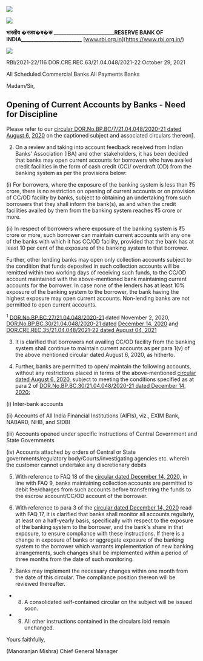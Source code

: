 ![](_page_0_Picture_0.jpeg)

![](_page_0_Picture_1.jpeg)

**भारतीय �रज़व�ब�क \_\_\_\_\_\_\_\_\_\_\_\_\_\_\_\_\_\_\_\_\_\_\_\_RESERVE BANK OF INDIA\_\_\_\_\_\_\_\_\_\_\_\_\_\_\_\_\_\_\_\_\_\_\_\_** [www.rbi.org.in](https://www.rbi.org.in/)

![](_page_0_Picture_3.jpeg)

RBI/2021-22/116 DOR.CRE.REC.63/21.04.048/2021-22 October 29, 2021

All Scheduled Commercial Banks All Payments Banks

Madam/Sir,

## **Opening of Current Accounts by Banks - Need for Discipline**

Please refer to our [circular DOR.No.BP.BC/7/21.04.048/2020-21 dated August 6,](https://www.rbi.org.in/Scripts/NotificationUser.aspx?Id=11945&Mode=0)  [2020](https://www.rbi.org.in/Scripts/NotificationUser.aspx?Id=11945&Mode=0) on the captioned subject and associated circulars thereon[1](#page-0-0).

2. On a review and taking into account feedback received from Indian Banks' Association (IBA) and other stakeholders, it has been decided that banks may open current accounts for borrowers who have availed credit facilities in the form of cash credit (CC)/ overdraft (OD) from the banking system as per the provisions below:

(i) For borrowers, where the exposure of the banking system is less than ₹5 crore, there is no restriction on opening of current accounts or on provision of CC/OD facility by banks, subject to obtaining an undertaking from such borrowers that they shall inform the bank(s), as and when the credit facilities availed by them from the banking system reaches ₹5 crore or more.

(ii) In respect of borrowers where exposure of the banking system is ₹5 crore or more, such borrower can maintain current accounts with any one of the banks with which it has CC/OD facility, provided that the bank has at least 10 per cent of the exposure of the banking system to that borrower.

Further, other lending banks may open only collection accounts subject to the condition that funds deposited in such collection accounts will be remitted within two working days of receiving such funds, to the CC/OD account maintained with the above-mentioned bank maintaining current accounts for the borrower. In case none of the lenders has at least 10% exposure of the banking system to the borrower, the bank having the highest exposure may open current accounts. Non-lending banks are not permitted to open current accounts.

<span id="page-0-0"></span> <sup>1</sup> [DOR.No.BP.BC.27/21.04.048/2020-21](https://www.rbi.org.in/Scripts/NotificationUser.aspx?Id=11990&Mode=0) dated November 2, 2020, [DOR.No.BP.BC.30/21.04.048/2020-21 dated](https://www.rbi.org.in/Scripts/NotificationUser.aspx?Id=12007&Mode=0)  [December 14, 2020](https://www.rbi.org.in/Scripts/NotificationUser.aspx?Id=12007&Mode=0) an[d DOR.CRE.REC.35/21.04.048/2021-22 dated August 04, 2021](https://www.rbi.org.in/Scripts/NotificationUser.aspx?Id=12137&Mode=0)

3. It is clarified that borrowers not availing CC/OD facility from the banking system shall continue to maintain current accounts as per para 1(v) of the above mentioned circular dated August 6, 2020, as hitherto.

4. Further, banks are permitted to open/ maintain the following accounts, without any restrictions placed in terms of the above-mentioned [circular dated August 6, 2020,](https://www.rbi.org.in/Scripts/NotificationUser.aspx?Id=11945&Mode=0) subject to meeting the conditions specified as at para 2 of [DOR.No.BP.BC.30/21.04.048/2020-21 dated December 14, 2020:](https://www.rbi.org.in/Scripts/NotificationUser.aspx?Id=12007&Mode=0)

(i) Inter-bank accounts

(ii) Accounts of All India Financial Institutions (AIFIs), viz., EXIM Bank, NABARD, NHB, and SIDBI

(iii) Accounts opened under specific instructions of Central Government and State Governments

(iv) Accounts attached by orders of Central or State governments/regulatory body/Courts/investigating agencies etc. wherein the customer cannot undertake any discretionary debits

5. With reference to FAQ 18 of the [circular dated December 14, 2020,](https://www.rbi.org.in/Scripts/NotificationUser.aspx?Id=12007&Mode=0) in line with FAQ 9, banks maintaining collection accounts are permitted to debit fee/charges from such accounts before transferring the funds to the escrow account/CC/OD account of the borrower.

6. With reference to para 3 of the [circular dated December 14, 2020](https://www.rbi.org.in/Scripts/NotificationUser.aspx?Id=12007&Mode=0) read with FAQ 17, it is clarified that banks shall monitor all accounts regularly, at least on a half-yearly basis, specifically with respect to the exposure of the banking system to the borrower, and the bank's share in that exposure, to ensure compliance with these instructions. If there is a change in exposure of banks or aggregate exposure of the banking system to the borrower which warrants implementation of new banking arrangements, such changes shall be implemented within a period of three months from the date of such monitoring.

7. Banks may implement the necessary changes within one month from the date of this circular. The compliance position thereon will be reviewed thereafter.

- 8. A consolidated self-contained circular on the subject will be issued soon.
- 9. All other instructions contained in the circulars ibid remain unchanged.

Yours faithfully,

(Manoranjan Mishra) Chief General Manager